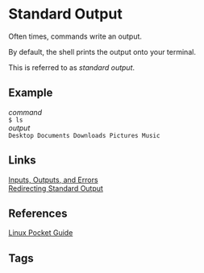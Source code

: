 # Standard Output

Often times, commands write an output.  

By default, the shell prints the output onto your terminal.  

This is referred to as *standard output*.

## Example
*command*  
`$ ls`  
*output*  
`Desktop Documents Downloads Pictures Music`  

## Links
[Inputs, Outputs, and Errors](../202305212246/README.md)  
[Redirecting Standard Output](../202305212218/README.md)  

## References
[Linux Pocket Guide](https://linuxpocketguide.com/)

## Tags
